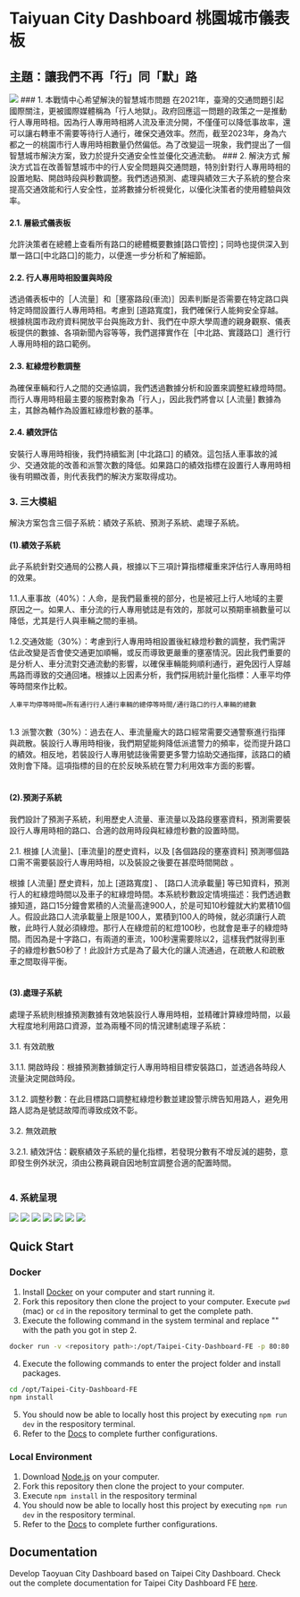 #   Taiyuan City Dashboard 桃園城市儀表板
## 主題：讓我們不再「行」同「默」路
<img src='src/assets/images/all.jpg'> 
### 1. 本戰情中心希望解決的智慧城市問題
在2021年，臺灣的交通問題引起國際關注，更被國際媒體稱為「行人地獄」。政府回應這一問題的政策之一是推動行人專用時相。因為行人專用時相將人流及車流分開，不僅僅可以降低事故率，還可以讓右轉車不需要等待行人通行，確保交通效率。然而，截至2023年，身為六都之一的桃園市行人專用時相數量仍然偏低。為了改變這一現象，我們提出了一個智慧城市解決方案，致力於提升交通安全性並優化交通流動。
### 2. 解決方式
解決方式旨在改善智慧城市中的行人安全問題與交通問題，特別針對行人專用時相的設置地點、開啟時段與秒數調整。我們透過預測、處理與績效三大子系統的整合來提高交通效能和行人安全性，並將數據分析視覺化，以優化決策者的使用體驗與效率。

#### 2.1. 層級式儀表板
允許決策者在總體上查看所有路口的總體概要數據[路口管控]；同時也提供深入到單一路口[中北路口]的能力，以便進一步分析和了解細節。
#### 2.2. 行人專用時相設置與時段
透過儀表板中的［人流量］和［壅塞路段(車流)］因素判斷是否需要在特定路口與特定時間設置行人專用時相。考慮到 [道路寬度]，我們確保行人能夠安全穿越。根據桃園市政府資料開放平台與施政方針、我們在中原大學周遭的親身觀察、儀表板提供的數據、各項新聞內容等等，我們選擇實作在［中北路、實踐路口］進行行人專用時相的路口範例。
#### 2.3. 紅綠燈秒數調整
為確保車輛和行人之間的交通協調，我們透過數據分析和設置來調整紅綠燈時間。而行人專用時相最主要的服務對象為「行人」，因此我們將會以 [人流量] 數據為主，其餘為輔作為設置紅綠燈秒數的基準。
#### 2.4. 績效評估
安裝行人專用時相後，我們持續監測 [中北路口] 的績效。這包括人車事故的減少、交通效能的改善和派警次數的降低。如果路口的績效指標在設置行人專用時相後有明顯改善，則代表我們的解決方案取得成功。

### 3. 三大模組
解決方案包含三個子系統：績效子系統、預測子系統、處理子系統。
#### (1).績效子系統
此子系統針對交通局的公務人員，根據以下三項計算指標權重來評估行人專用時相的效果。
<br />
<br />
1.1.人車事故（40%）：人命，是我們最重視的部分，也是被冠上行人地域的主要原因之一。如果人、車分流的行人專用號誌是有效的，那就可以預期車禍數量可以降低，尤其是行人與車輛之間的車禍。
<br />
<br />
1.2.交通效能（30%）：考慮到行人專用時相設置後紅綠燈秒數的調整，我們需評估此改變是否會使交通更加順暢，或反而導致更嚴重的壅塞情況。因此我們重要的是分析人、車分流對交通流動的影響，以確保車輛能夠順利通行，避免因行人穿越馬路而導致的交通回堵。根據以上因素分析，我們採用統計量化指標：人車平均停等時間來作比較。

    人車平均停等時間=所有通行行人通行車輛的總停等時間/通行路口的行人車輛的總數
<br />
1.3 派警次數（30%）：過去在人、車流量龐大的路口經常需要交通警察進行指揮與疏散。裝設行人專用時相後，我們期望能夠降低派遣警力的頻率，從而提升路口的績效。相反地，若裝設行人專用號誌後需要更多警力協助交通指揮，該路口的績效則會下降。這項指標的目的在於反映系統在警力利用效率方面的影響。
<br />
<br />

#### (2).預測子系統
我們設計了預測子系統，利用歷史人流量、車流量以及路段壅塞資料，預測需要裝設行人專用時相的路口、合適的啟用時段與紅綠燈秒數的設置時間。
<br />
<br />
2.1. 根據 [人流量]、[車流量]的歷史資料，以及 [各個路段的壅塞資料] 預測哪個路口需不需要裝設行人專用時相，以及裝設之後要在甚麼時間開啟 。
<br />
<br />
根據 [人流量] 歷史資料，加上 [道路寬度] 、 [路口人流承載量] 等已知資料，預測行人的紅綠燈時間以及車子的紅綠燈時間。本系統秒數設定情境描述：我們透過數據知道，路口15分鐘會累積的人流量高達900人，於是可知10秒鐘就大約累積10個人。假設此路口人流承載量上限是100人，累積到100人的時候，就必須讓行人疏散，此時行人就必須綠燈。那行人在綠燈前的紅燈100秒，也就會是車子的綠燈時間。而因為是十字路口，有兩道的車流，100秒還需要除以2，這樣我們就得到車子的綠燈秒數50秒了！此設計方式是為了最大化的讓人流通過，在疏散人和疏散車之間取得平衡。
<br />
<br />

#### (3).處理子系統
處理子系統則根據預測數據有效地裝設行人專用時相，並精確計算綠燈時間，以最大程度地利用路口資源，並為兩種不同的情況建制處理子系統：
<br />
<br />
3.1.	有效疏散
<br />
<br />
3.1.1.	開啟時段：根據預測數據鎖定行人專用時相目標安裝路口，並透過各時段人流量決定開啟時段。
<br />
<br />
3.1.2.	調整秒數：在此目標路口調整紅綠燈秒數並建設警示牌告知用路人，避免用路人認為是號誌故障而導致成效不彰。
<br />
<br />
3.2.	無效疏散
<br />
<br />
3.2.1.	績效評估：觀察績效子系統的量化指標，若發現分數有不增反減的趨勢，意即發生例外狀況，須由公務員親自因地制宜調整合適的配置時間。
<br />
<br />


### 4. 系統呈現
<img src='src/assets/images/dashboard_intersection.png'> 
<img src='src/assets/images/dashboard_zhongbei_intersection.png'> 
<img src='src/assets/images/map01.png'> 
<img src='src/assets/images/map02.png'> 
<img src='src/assets/images/map03.png'> 
<img src='src/assets/images/map04.png'> 
<img src='src/assets/images/component_detail.png'> 



## Quick Start

### Docker

1. Install [Docker](https://www.docker.com/products/docker-desktop/) on your computer and start running it.
2. Fork this repository then clone the project to your computer. Execute `pwd` (mac) or `cd` in the repository terminal to get the complete path.
3. Execute the following command in the system terminal and replace "<repository path>" with the path you got in step 2.

```bash
docker run -v <repository path>:/opt/Taipei-City-Dashboard-FE -p 80:80 -it node:18.18.1-alpine3.18  sh
```

4. Execute the following commands to enter the project folder and install packages.

```bash
cd /opt/Taipei-City-Dashboard-FE
npm install
```

5. You should now be able to locally host this project by executing `npm run dev` in the respository terminal.
6. Refer to the [Docs](https://tuic.gov.taipei/documentation/front-end/project-setup) to complete further configurations.

### Local Environment

1. Download [Node.js](https://nodejs.org/en) on your computer.
2. Fork this repository then clone the project to your computer.
3. Execute `npm install` in the respository terminal
4. You should now be able to locally host this project by executing `npm run dev` in the respository terminal.
5. Refer to the [Docs](https://tuic.gov.taipei/documentation/front-end/project-setup) to complete further configurations.

## Documentation
Develop Taoyuan City Dashboard based on Taipei City Dashboard.
Check out the complete documentation for Taipei City Dashboard FE [here](https://tuic.gov.taipei/documentation).
